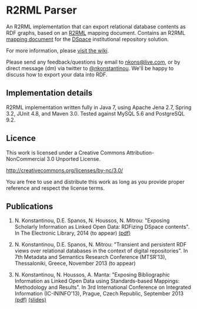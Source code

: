 # R2RML Parser

An R2RML implementation that can export relational database contents as RDF graphs, based on an [R2RML](http://www.w3.org/TR/r2rml/) mapping document. Contains an R2RML [mapping document](https://github.com/nkons/r2rml-parser/blob/master/dspace/dspace-mapping.rdf) for the [DSpace](http://www.dspace.org/) institutional repository solution.

For more information, please [visit the wiki](https://github.com/nkons/r2rml-parser/wiki).

Please send any feedback/questions by email to [nkons@live.com](mailto:nkons@live.com), or by direct message (dm) via twitter to [@nkonstantinou](https://twitter.com/nkonstantinou). We'll be happy to discuss how to export your data into RDF.

## Implementation details

R2RML implementation written fully in Java 7, using Apache Jena 2.7, Spring 3.2, JUnit 4.8, and Maven 3.0. Tested against MySQL 5.6 and PostgreSQL 9.2.

## Licence

This work is licensed under a Creative Commons Attribution-NonCommercial 3.0 Unported License.

http://creativecommons.org/licenses/by-nc/3.0/

You are free to use and distribute this work as long as you provide proper reference and respect the license terms.

## Publications

1. N. Konstantinou, D.E. Spanos, N. Houssos, N. Mitrou: "Exposing Scholarly Information as Linked Open Data: RDFizing DSpace contents". In The Electronic Library, 2014 (to appear) [(pdf)](http://www.cn.ntua.gr/~nkons/r2rml_parser-2014_post_peer-review.pdf)

1. N. Konstantinou, D.E. Spanos, N. Mitrou: "Transient and persistent RDF views over relational databases in the context of digital repositories". In 7th Metadata and Semantics Research Conference (MTSR'13), Thessaloniki, Greece, November 2013 (to appear)

1. N. Konstantinou, N. Houssos, A. Manta: "Exposing Bibliographic Information as Linked Open Data using Standards-based Mappings: Methodology and Results". In 3rd International Conference on Integrated Information (IC-ININFO'13), Prague, Czech Republic, September 2013 [(pdf)](http://www.cn.ntua.gr/~nkons/konstantinou_icininfo2013.pdf) [(slides)](http://www.slideshare.net/nkons/exposing-bibliographic-information-as-linked-open-data-using-standardsbased-mappings-methodology-and-results)
